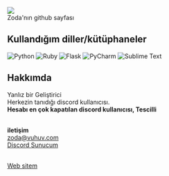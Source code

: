 ![](https://komarev.com/ghpvc/?username=kerem3338)<br>
Zoda'nın github sayfası<br>

## Kullandığım diller/kütüphaneler<br>
![Python](https://img.shields.io/badge/python-3670A0?style=for-the-badge&logo=python&logoColor=ffdd54) ![Ruby](https://img.shields.io/badge/ruby-%23CC342D.svg?style=for-the-badge&logo=ruby&logoColor=white) ![Flask](https://img.shields.io/badge/flask-%23000.svg?style=for-the-badge&logo=flask&logoColor=white) ![PyCharm](https://img.shields.io/badge/pycharm-143?style=for-the-badge&logo=pycharm&logoColor=black&color=black&labelColor=green) ![Sublime Text](https://img.shields.io/badge/sublime_text-%23575757.svg?style=for-the-badge&logo=sublime-text&logoColor=important)<br>

## Hakkımda
Yanlız bir Geliştirici
<br>
Herkezin tanıdığı discord kullanıcısı.
<br>
**Hesabı en çok kapatılan discord kullanıcısı, Tescilli**
<br><br>

**iletişim**<br>
zoda@vuhuv.com<br>
[Discord Sunucum](https://discord.gg/wkUuwaDp2N)<br><br>

[Web sitem](https://kerem3338.github.io)

